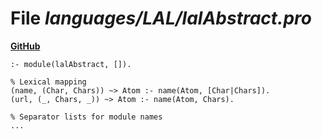 # File _languages/LAL/lalAbstract.pro_
**[GitHub](https://github.com/softlang/yas/blob/master/languages/LAL/lalAbstract.pro)**
```
:- module(lalAbstract, []).

% Lexical mapping
(name, (Char, Chars)) ~> Atom :- name(Atom, [Char|Chars]).
(url, (_, Chars, _)) ~> Atom :- name(Atom, Chars).

% Separator lists for module names
...
```
